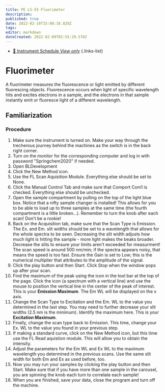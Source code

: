 ```yaml
---
title: PE LS-55 Fluorimeter
description: 
published: true
date: 2022-02-16T15:08:18.828Z
tags: 
editor: markdown
dateCreated: 2022-02-09T02:55:29.570Z
---
```


- [:calendar: Instrument Schedule *View only*](https://instrumentschedule.com/fom/viewonly?eid=2345&p=t69ugKfz8S)
{.links-list}

# Fluorimeter
A fluorimeter measures the fluorescence or light emitted by different fluorescing objects. Fluorescence occurs when light of specific wavelength hits and excites electrons in a sample, and the electrons in that sample instantly emit or fluoresce light of a different wavelength.
## Familiarization

### Procedure

 1. Make sure the instrument is turned on. Make your way through the trecherous journey behind the machines as the switch is in the back right corner. 
 2. Turn on the monitor for the corresponding computer and log in with password "Springchem2020" if needed.
 3. Open BLDevelopment
 4. Click the New Method icon.
 5. Use the FL Scan Aquisition Module. Everything else should be set to None.
 6. Click the Manual Control Tab and make sure that Comport Com1 is checked. Everything else should be unchecked.
 8. Open the sample compartment by pulling on the top of the light blue box. Notice that a nifty sample changer is installed! This allows for you to be able to load up to three samples at the same time (the fourth compartment is a little broken...). Remember to turn the knob after each scan! Don't be a rookie!
 9. Back on the Acquisition tab, make sure that the Scan Type is Emission. The Ex. and Em. slit widths should be set to a wavelength that allows for the whole spectra to be seen. Decreasing the slit width adjusts how much light is hitting the sample - more light makes the beaks broader. Decrease the slits to ensure your limits aren't exceeded for measurment! The scan speed is around 500 nm/min; if the spectra appears noisy, that means the speed is too fast. Ensure the Gain is set to Low; this is the numerical multiplier that attributes to the amplitude of the signal. 
10. Click the play button and then Start. Click Stop when the window pops up after your scan.
11. Find the maximum of the peak using the icon in the tool bar at the top of the page. Click the icon (a spectrum with a vertical line) and use the mouse to position the vertical line in the center of the peak of interest. This is your **Emission Maximum**. The Em WL will be displayed on the x axis.
12. Change the Scan Type to Excitation and the Em. WL to the value you determined in the last step. You may need to further decrease your slit widths (2.5 nm is the minimum). Identify the maximum here. This is your **Excitation Maximum**.
13. Finally, change the scan type back to Emission. This time, change your Ex. WL to the value you found in your previous step.
14. If making a standard curve, click on the New Method icon, but this time use the FL Read aquistion module. This will allow you to obtain the intensity. 
15. Adjust the parameters for the Em WL and Ex WL to the maximum wavelength you determined in the previous scans. Use the same slit width for both Em and Ex as used before, too.
16. Now you may run your samples by clicking the play button and then Start. Make sure that if you have more than one sample in the carousel, you are spinning the knob each turn to correlate each sample! 
17. When you are finished, save your data, close the program and turn off the machine. 



